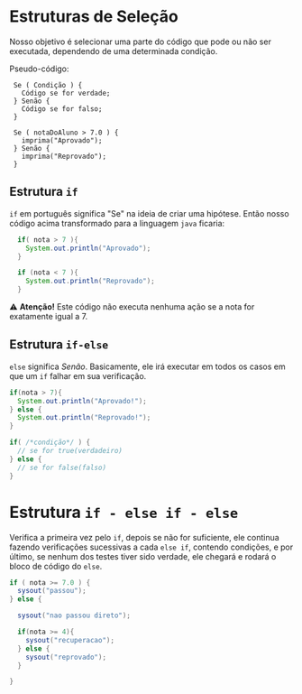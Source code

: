 # Estruturas de Seleção

Nosso objetivo é selecionar uma parte do código que pode ou não ser executada, dependendo de uma determinada condição. 

Pseudo-código:
```
 Se ( Condição ) {
   Código se for verdade;
 } Senão {
   Código se for falso;
 }
```

```
 Se ( notaDoAluno > 7.0 ) {
   imprima("Aprovado");
 } Senão {
   imprima("Reprovado");
 }
```

## Estrutura `if`

`if` em português significa "Se" na ideia de criar uma hipótese. Então nosso código acima transformado para a linguagem `java` ficaria:

```java
  if( nota > 7 ){
    System.out.println("Aprovado");
  }

  if (nota < 7 ){
    System.out.println("Reprovado");
  }
```

⚠️ **Atenção!** Este código não executa nenhuma ação se a nota for exatamente igual a 7.

## Estrutura `if-else`

`else` significa *Senão*. Basicamente, ele irá executar em todos os casos em que um `if` falhar em sua verificação.

```java
if(nota > 7){
  System.out.println("Aprovado!");
} else {
  System.out.println("Reprovado!");
}
```

```java
if( /*condição*/ ) {
  // se for true(verdadeiro)
} else {
  // se for false(falso)
}
```

# Estrutura `if - else if - else`

Verifica a primeira vez pelo `if`, depois se não for suficiente, ele continua fazendo verificações sucessivas a cada `else if`, contendo condições, e por último, se nenhum dos testes tiver sido verdade, ele chegará e rodará o bloco de código do `else`.

```java
if ( nota >= 7.0 ) {
  sysout("passou");
} else {

  sysout("nao passou direto");

  if(nota >= 4){
    sysout("recuperacao");
  } else {
    sysout("reprovado");
  }

}
```